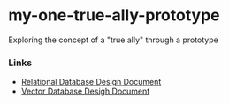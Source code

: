 # my-one-true-ally-prototype
Exploring the concept of a "true ally" through a prototype

### Links
* [Relational Database Design Document](https://www.notion.so/Relational-Database-Design-Document-2457ec333e878075bf6cdb47fa79cc87?source=copy_link)
* [Vector Database Desigh Document](https://www.notion.so/Vector-Database-Design-Document-2467ec333e87809e9606d273ac455974?source=copy_link)
  
